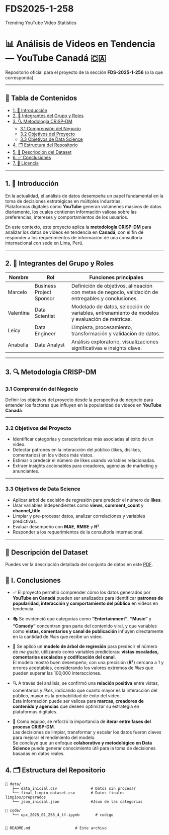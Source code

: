 # FDS2025-1-258
Trending YouTube Video Statistics
# 📊 Análisis de Videos en Tendencia — YouTube Canadá 🇨🇦

Repositorio oficial para el proyecto de la sección **FDS-2025-1-256** (o la que corresponda).

---

## 📌 Tabla de Contenidos

- [1. 🎯 Introducción](#1-🎯-introducción)
- [2. 👥 Integrantes del Grupo y Roles](#2-👥-integrantes-del-grupo-y-roles)
- [3. 🔍 Metodología CRISP-DM](#3-🔍-metodología-crisp-dm)
  - [3.1 Comprensión del Negocio](#31-comprensión-del-negocio)
  - [3.2 Objetivos del Proyecto](#32-objetivos-del-proyecto)
  - [3.3 Objetivos de Data Science](#33-objetivos-de-data-science)
- [4. 🗂️ Estructura del Repositorio](#4-🗂️-estructura-del-repositorio)
- [5. 📄 Descripción del Dataset](#5-📄-descripción-del-dataset)
- [6. ✅ Conclusiones](#6-✅-conclusiones)
- [7. 📜 Licencia](#7-📜-licencia)

---

## 1. 🎯 Introducción

En la actualidad, el análisis de datos desempeña un papel fundamental en la toma de decisiones estratégicas en múltiples industrias.  
Plataformas digitales como **YouTube** generan volúmenes masivos de datos diariamente, los cuales contienen información valiosa sobre las preferencias, intereses y comportamientos de los usuarios.

En este contexto, este proyecto aplica la **metodología CRISP-DM** para analizar los datos de videos en tendencia en **Canadá**, con el fin de responder a los requerimientos de información de una consultoría internacional con sede en Lima, Perú.

---

## 2. 👥 Integrantes del Grupo y Roles

| Nombre     | Rol                   | Funciones principales                                                   |
|------------|-----------------------|-------------------------------------------------------------------------|
| Marcelo    | Business Project Sponsor | Definición de objetivos, alineación con metas de negocio, validación de entregables y conclusiones. |
| Valentina  | Data Scientist        | Modelado de datos, selección de variables, entrenamiento de modelos y evaluación de métricas. |
| Leicy      | Data Engineer         | Limpieza, procesamiento, transformación y validación de datos.          |
| Anabella   | Data Analyst          | Análisis exploratorio, visualizaciones significativas e insights clave. |

---

## 3. 🔍 Metodología CRISP-DM

### 3.1 Comprensión del Negocio

Definir los objetivos del proyecto desde la perspectiva de negocio para entender los factores que influyen en la popularidad de videos en **YouTube Canadá**.

---

### 3.2 Objetivos del Proyecto

- Identificar categorías y características más asociadas al éxito de un video.
- Detectar patrones en la interacción del público (likes, dislikes, comentarios) en los videos más vistos.
- Estimar o predecir el número de likes usando variables relacionadas.
- Extraer insights accionables para creadores, agencias de marketing y anunciantes.

---

### 3.3 Objetivos de Data Science

- Aplicar árbol de decisión de regresión para predecir el número de **likes**.
- Usar variables independientes como **views**, **comment_count** y **channel_title**.
- Limpiar y pre-procesar datos, analizar correlaciones y variables predictivas.
- Evaluar desempeño con **MAE**, **RMSE** y **R²**.
- Responder a los requerimientos de la consultoría internacional.

---
## 📄 Descripción del Dataset

Puedes ver la descripción detallada del conjunto de datos en este [PDF](.upc-2025-01-258-4-tf.pdf).
## 📌 I. Conclusiones

- ✅ El proyecto permitió comprender cómo los datos generados por **YouTube en Canadá** pueden ser analizados para identificar **patrones de popularidad, interacción y comportamiento del público** en videos en tendencia.

- 🎭 Se evidenció que categorías como **“Entertainment”**, **“Music”** y **“Comedy”** concentran gran parte del contenido viral, y que variables como **vistas, comentarios y canal de publicación** influyen directamente en la cantidad de *likes* que recibe un video.

- 🌳 Se aplicó un **modelo de árbol de regresión** para predecir el número de *me gusta*, utilizando como variables predictoras: **vistas escaladas, comentarios escalados y codificación del canal**.  
  El modelo mostró buen desempeño, con una precisión (**R²**) cercana a 1 y errores aceptables, considerando los valores extremos de *likes* que pueden superar las 100,000 interacciones.

- 🔍 A través del análisis, se confirmó una **relación positiva** entre vistas, comentarios y *likes*, indicando que cuanto mayor es la interacción del público, mayor es la probabilidad de éxito del video.  
  Esta información puede ser valiosa para **marcas, creadores de contenido y agencias** que deseen optimizar su estrategia en plataformas digitales.

- 🤝 Como equipo, se reforzó la importancia de **iterar entre fases del proceso CRISP-DM**.  
  Las decisiones de limpiar, transformar y escalar los datos fueron claves para mejorar el rendimiento del modelo.  
  Se concluye que un enfoque **colaborativo y metodológico en Data Science** puede generar conocimiento útil para la toma de decisiones basadas en datos reales.



## 4. 🗂️ Estructura del Repositorio
```plaintext
📁 data/
   ├── data_inicial.csv               # Datos sin procesar
   └── final_limpio_dataset.csv       # Datos finales limpios/preparados
   └── json_inicial.json              #Json de las categorias

📁 code/
   └── upc_2025_01_258_4_tf.ipynb       # codigo


📄 README.md                    # Este archivo


